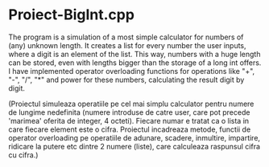 # Proiect-BigInt.cpp
The program is a simulation of a most simple calculator for numbers of (any) unknown length. It creates a list for every number the user inputs, where a digit is an element of the list. This way, numbers with a huge length can be stored, even with lengths bigger than the storage of a long int offers. I have implemented operator overloading functions for operations like "+", "-", "/", "*" and power for these numbers, calculating the result digit by digit.

(Proiectul simuleaza operatiile pe cel mai simplu calculator pentru numere de lungime nedefinita (numere introduse de catre user, care pot precede 'marimea' oferita de integer, 4 octeti). Fiecare numar e tratat ca o lista in care fiecare element este o cifra. Proiectul incadreaza metode, functii de operator overloading pe operatiile de adunare, scadere, inmultire, impartire, ridicare la putere etc dintre 2 numere (liste), care calculeaza raspunsul cifra cu cifra.)
